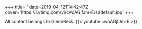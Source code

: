 +++
title=''
date=2019-04-12T14:42:47Z
cover='https://i.ytimg.com/vi/cwoAGjfJm-E/sddefault.jpg'
+++

All content belongs to GlennBeck.
{{< youtube cwoAGjfJm-E >}}
